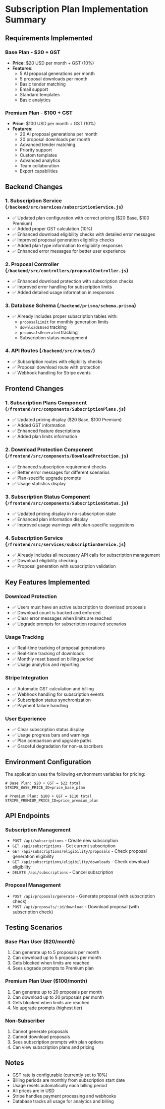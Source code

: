 # Subscription Plan Implementation Summary

## Requirements Implemented

### Base Plan - $20 + GST
- **Price**: $20 USD per month + GST (10%)
- **Features**: 
  - 5 AI proposal generations per month
  - 5 proposal downloads per month
  - Basic tender matching
  - Email support
  - Standard templates
  - Basic analytics

### Premium Plan - $100 + GST  
- **Price**: $100 USD per month + GST (10%)
- **Features**:
  - 20 AI proposal generations per month
  - 20 proposal downloads per month
  - Advanced tender matching
  - Priority support
  - Custom templates
  - Advanced analytics
  - Team collaboration
  - Export capabilities

## Backend Changes

### 1. Subscription Service (`/backend/src/services/subscriptionService.js`)
- ✅ Updated plan configuration with correct pricing ($20 Base, $100 Premium)
- ✅ Added proper GST calculation (10%)
- ✅ Enhanced download eligibility checks with detailed error messages
- ✅ Improved proposal generation eligibility checks
- ✅ Added plan type information to eligibility responses
- ✅ Enhanced error messages for better user experience

### 2. Proposal Controller (`/backend/src/controllers/proposalController.js`)
- ✅ Enhanced download protection with subscription checks
- ✅ Improved error handling for subscription limits
- ✅ Added detailed usage information in responses

### 3. Database Schema (`/backend/prisma/schema.prisma`)
- ✅ Already includes proper subscription tables with:
  - `proposalLimit` for monthly generation limits
  - `downloadsUsed` tracking
  - `proposalsGenerated` tracking
  - Subscription status management

### 4. API Routes (`/backend/src/routes/`)
- ✅ Subscription routes with eligibility checks
- ✅ Proposal download route with protection
- ✅ Webhook handling for Stripe events

## Frontend Changes

### 1. Subscription Plans Component (`/frontend/src/components/SubscriptionPlans.js`)
- ✅ Updated pricing display ($20 Base, $100 Premium)
- ✅ Added GST information
- ✅ Enhanced feature descriptions
- ✅ Added plan limits information

### 2. Download Protection Component (`/frontend/src/components/DownloadProtection.js`)
- ✅ Enhanced subscription requirement checks
- ✅ Better error messages for different scenarios
- ✅ Plan-specific upgrade prompts
- ✅ Usage statistics display

### 3. Subscription Status Component (`/frontend/src/components/SubscriptionStatus.js`)
- ✅ Updated pricing display in no-subscription state
- ✅ Enhanced plan information display
- ✅ Improved usage warnings with plan-specific suggestions

### 4. Subscription Service (`/frontend/src/services/subscriptionService.js`)
- ✅ Already includes all necessary API calls for subscription management
- ✅ Download eligibility checking
- ✅ Proposal generation with subscription validation

## Key Features Implemented

### Download Protection
- ✅ Users must have an active subscription to download proposals
- ✅ Download count is tracked and enforced
- ✅ Clear error messages when limits are reached
- ✅ Upgrade prompts for subscription required scenarios

### Usage Tracking
- ✅ Real-time tracking of proposal generations
- ✅ Real-time tracking of downloads
- ✅ Monthly reset based on billing period
- ✅ Usage analytics and reporting

### Stripe Integration
- ✅ Automatic GST calculation and billing
- ✅ Webhook handling for subscription events
- ✅ Subscription status synchronization
- ✅ Payment failure handling

### User Experience
- ✅ Clear subscription status display
- ✅ Usage progress bars and warnings
- ✅ Plan comparison and upgrade paths
- ✅ Graceful degradation for non-subscribers

## Environment Configuration

The application uses the following environment variables for pricing:
```env
# Base Plan: $20 + GST = $22 total
STRIPE_BASE_PRICE_ID=price_base_plan

# Premium Plan: $100 + GST = $110 total  
STRIPE_PREMIUM_PRICE_ID=price_premium_plan
```

## API Endpoints

### Subscription Management
- `POST /api/subscriptions` - Create new subscription
- `GET /api/subscriptions` - Get current subscription
- `GET /api/subscriptions/eligibility/proposals` - Check proposal generation eligibility
- `GET /api/subscriptions/eligibility/downloads` - Check download eligibility
- `DELETE /api/subscriptions` - Cancel subscription

### Proposal Management
- `POST /api/proposals/generate` - Generate proposal (with subscription check)
- `POST /api/proposals/:id/download` - Download proposal (with subscription check)

## Testing Scenarios

### Base Plan User ($20/month)
1. Can generate up to 5 proposals per month
2. Can download up to 5 proposals per month
3. Gets blocked when limits are reached
4. Sees upgrade prompts to Premium plan

### Premium Plan User ($100/month)
1. Can generate up to 20 proposals per month
2. Can download up to 20 proposals per month
3. Gets blocked when limits are reached
4. No upgrade prompts (highest tier)

### Non-Subscriber
1. Cannot generate proposals
2. Cannot download proposals
3. Sees subscription prompts with plan options
4. Can view subscription plans and pricing

## Notes

- GST rate is configurable (currently set to 10%)
- Billing periods are monthly from subscription start date
- Usage resets automatically each billing period
- All prices are in USD
- Stripe handles payment processing and webhooks
- Database tracks all usage for analytics and billing
